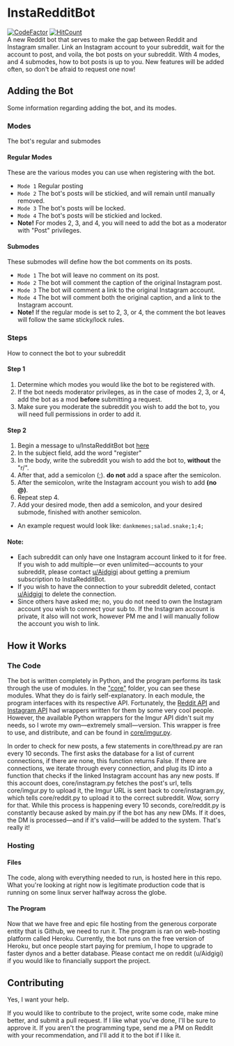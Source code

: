# InstaRedditBot
[![CodeFactor](https://www.codefactor.io/repository/github/aidgigi/instagrambot/badge/production)](https://www.codefactor.io/repository/github/aidgigi/instagrambot/overview/production) [![HitCount](http://hits.dwyl.com/Aidgigi/InstagramBot.svg)](http://hits.dwyl.com/Aidgigi/InstagramBot)<br/>
A new Reddit bot that serves to make the gap between Reddit and Instagram smaller. Link an Instagram account to your subreddit, wait for the account to post, and voila, the bot posts on your subreddit. With 4 modes, and 4 submodes, how to bot posts is up to you. New features will be added often, so don't be afraid to request one now!

## Adding the Bot
Some information regarding adding the bot, and its modes.

### Modes
The bot's regular and submodes
#### Regular Modes
These are the various modes you can use when registering with the bot.
* `Mode 1` Regular posting
* `Mode 2` The bot's posts will be stickied, and will remain until manually removed.
* `Mode 3` The bot's posts will be locked.
* `Mode 4` The bot's posts will be stickied and locked.
* **Note!** For modes 2, 3, and 4, you will need to add the bot as a moderator with "Post" privileges.

#### Submodes
These submodes will define how the bot comments on its posts.
* `Mode 1` The bot will leave no comment on its post.
* `Mode 2` The bot will comment the caption of the original Instagram post.
* `Mode 3` The bot will comment a link to the original Instagram account.
* `Mode 4` The bot will comment both the original caption, and a link to the Instagram account.
* **Note!** If the regular mode is set to 2, 3, or 4, the comment the bot leaves will follow the same sticky/lock rules.

### Steps
How to connect the bot to your subreddit
#### Step 1
1. Determine which modes you would like the bot to be registered with.
2. If the bot needs moderator privileges, as in the case of modes 2, 3, or 4, add the bot as a mod **before** submitting a request.
3. Make sure you moderate the subreddit you wish to add the bot to, you will need full permissions in order to add it.

#### Step 2
1. Begin a message to u/InstaRedditBot bot [here](https://www.reddit.com/message/compose/?to=InstaRedditBot)
2. In the subject field, add the word "register"
3. In the body, write the subreddit you wish to add the bot to, **without** the "r/".
4. After that, add a semicolon (;). **do not** add a space after the semicolon.
5. After the semicolon, write the Instagram account you wish to add **(no @)**.
6. Repeat step 4.
7. Add your desired mode, then add a semicolon, and your desired submode, finished with another semicolon.
* An example request would look like: `dankmemes;salad.snake;1;4;`

#### Note:
* Each subreddit can only have one Instagram account linked to it for free. If you wish to add multiple—or even unlimited—accounts to your subreddit, please contact
[u/Aidgigi](https://reddit.com/u/Aidgigi) about getting a premium subscription to InstaRedditBot.
* If you wish to have the connection to your subreddit deleted, contact [u/Aidgigi](https://reddit.com/u/Aidgigi) to delete the connection.
* Since others have asked me; no, you do not need to own the Instagram account you wish to connect your sub to. If the Instagram account is private, it also will not work, however PM me and I will manually follow the account you wish to link.

## How it Works

### The Code
The bot is written completely in Python, and the program performs its task through the use of modules. In the ["core"](core/) folder, you can see these modules. What they do is fairly self-explanatory. In each module, the program interfaces with its respective API. Fortunately, the [Reddit API](https://github.com/praw-dev/praw) and [Instagram API](https://pypi.org/project/InstagramAPI/) had wrappers written for them by some very cool people. However, the available Python wrappers for the Imgur API didn't suit my needs, so I wrote my own—extremely small—version. This wrapper is free to use, and distribute, and can be found in [core/imgur.py](core/imgur.py).

In order to check for new posts, a few statements in core/thread.py are ran every 10 seconds. The first asks the database for a list of current connections, if there are none, this function returns False. If there are connections, we iterate through every connection, and plug its ID into a function that checks if the linked Instagram account has any new posts. If this account does, core/instagram.py fetches the post's url, tells core/imgur.py to upload it, the Imgur URL is sent back to core/instagram.py, which tells core/reddit.py to upload it to the correct subreddit. Wow, sorry for that. While this process is happening every 10 seconds, core/reddit.py is constantly because asked by main.py if the bot has any new DMs. If it does, the DM is processed—and if it's valid—will be added to the system. That's really it!

### Hosting
#### Files
The code, along with everything needed to run, is hosted here in this repo. What you're looking at right now is legitimate production code that is running on some linux server halfway across the globe.
#### The Program
Now that we have free and epic file hosting from the generous corporate entity that is Github, we need to run it. The program is ran on web-hosting platform called Heroku. Currently, the bot runs on the free version of Heroku, but once people start paying for premium, I hope to upgrade to faster dynos and a better database. Please contact me on reddit (u/Aidgigi) if you would like to financially support the project.

## Contributing
Yes, I want your help.

If you would like to contribute to the project, write some code, make mine better, and submit a pull request. If I like what you've done, I'll be sure to approve it. If you aren't the programming type, send me a PM on Reddit with your recommendation, and I'll add it to the bot if I like it.
